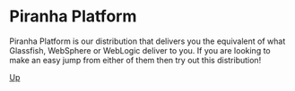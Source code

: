 # Piranha Platform

Piranha Platform is our distribution that delivers you the equivalent of what 
Glassfish, WebSphere or WebLogic deliver to you. If you are looking to make an
easy jump from either of them then try out this distribution!

[Up](../)
